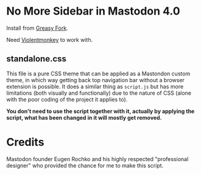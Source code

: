 # No More Sidebar in Mastodon 4.0

Install from [Greasy Fork](https://greasyfork.org/en/scripts/454048-no-more-sidebar-in-mastodon-4-0).

Need [Violentmonkey](https://violentmonkey.github.io/get-it/) to work with.

## standalone.css

This file is a pure CSS theme that can be applied as a Mastondon custom theme, in which way getting back top navigation bar without a browser extension is possible. It does a similar thing as `script.js` but has more limitations (both visually and functionally) due to the nature of CSS (alone with the poor coding of the project it applies to). 

**You don't need to use the script together with it, actually by applying the script, what has been changed in it will mostly get removed.**

# Credits

Mastodon founder Eugen Rochko and his highly respected "professional designer"
who provided the chance for me to make this script.
